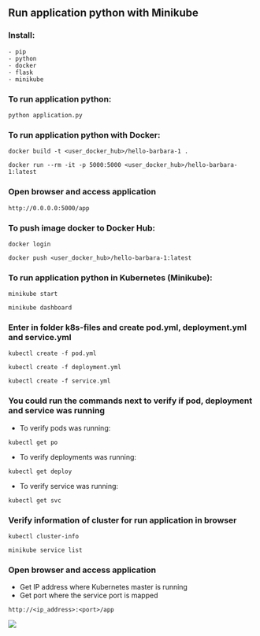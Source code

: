 ## Run application python with Minikube

### Install:
    - pip
    - python
    - docker
    - flask
    - minikube

### To run application python:
```python application.py```

### To run application python with Docker:
```docker build -t <user_docker_hub>/hello-barbara-1 .```

```docker run --rm -it -p 5000:5000 <user_docker_hub>/hello-barbara-1:latest```

### Open browser and access application
```http://0.0.0.0:5000/app``` 

### To push image docker to Docker Hub:
```docker login```

```docker push <user_docker_hub>/hello-barbara-1:latest```

### To run application python in Kubernetes (Minikube):
```minikube start```

```minikube dashboard```

### Enter in folder k8s-files and create pod.yml, deployment.yml and service.yml
```kubectl create -f pod.yml```

```kubectl create -f deployment.yml```

```kubectl create -f service.yml```

### You could run the commands next to verify if pod, deployment and service was running

- To verify pods was running:

```kubectl get po```

- To verify deployments was running:

```kubectl get deploy```

- To verify service was running:

```kubectl get svc```

### Verify information of cluster for run application in browser

```kubectl cluster-info```

```minikube service list```

### Open browser and access application

- Get IP address where Kubernetes master is running
- Get port where the service port is mapped

```http://<ip_address>:<port>/app```

<img src="https://drive.google.com/file/d/1AR5AdiiH73i9GKno9kJplkNnphoSMsdp/view?usp=sharing">